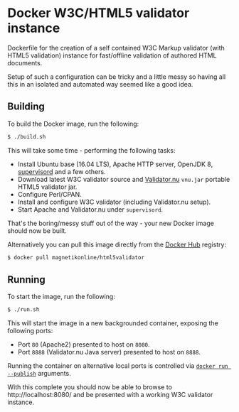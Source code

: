 # Docker W3C/HTML5 validator instance
Dockerfile for the creation of a self contained W3C Markup validator (with HTML5 validation) instance for fast/offline validation of authored HTML documents.

Setup of such a configuration can be tricky and a little messy so having all this in an isolated and automated way seemed like a good idea.

## Building
To build the Docker image, run the following:

```sh
$ ./build.sh
```

This will take some time - performing the following tasks:
- Install Ubuntu base (16.04 LTS), Apache HTTP server, OpenJDK 8, [supervisord](http://supervisord.org/) and a few others.
- Download latest W3C validator source and [Validator.nu](https://validator.github.io/validator/) `vnu.jar` portable HTML5 validator jar.
- Configure Perl/CPAN.
- Install and configure W3C validator (including Validator.nu setup).
- Start Apache and Validator.nu under `supervisord`.

That's the boring/messy stuff out of the way - your new Docker image should now be built.

Alternatively you can pull this image directly from the [Docker Hub](https://hub.docker.com/r/magnetikonline/html5validator/) registry:

```sh
$ docker pull magnetikonline/html5validator
```

## Running
To start the image, run the following:

```sh
$ ./run.sh
```

This will start the image in a new backgrounded container, exposing the following ports:
- Port `80` (Apache2) presented to host on `8080`.
- Port `8888` (Validator.nu Java server) presented to host on `8888`.

Running the container on alternative local ports is controlled via [`docker run --publish`](run.sh#L5-L6) arguments.

With this complete you should now be able to browse to http://localhost:8080/ and be presented with a working W3C validator instance.
